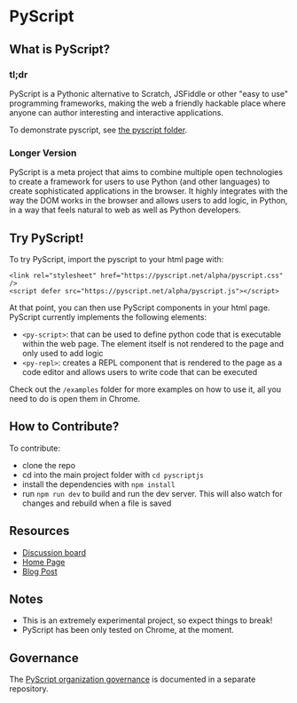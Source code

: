 # PyScript

## What is PyScript?

### tl;dr
PyScript is a Pythonic alternative to Scratch, JSFiddle or other "easy to use" programming frameworks, making the web a friendly hackable place where anyone can author interesting and interactive applications.

To demonstrate pyscript, see [the pyscript folder](pyscriptjs/README.md).

### Longer Version
PyScript is a meta project that aims to combine multiple open technologies to create a framework for users to use Python (and other languages) to create sophisticated applications in the browser. It highly integrates with the way the DOM works in the browser and allows users to add logic, in Python, in a way that feels natural to web as well as Python developers.

## Try PyScript!

To try PyScript, import the pyscript to your html page with:
```
<link rel="stylesheet" href="https://pyscript.net/alpha/pyscript.css" />
<script defer src="https://pyscript.net/alpha/pyscript.js"></script>
```
At that point, you can then use PyScript components in your html page. PyScript currently implements the following elements:

* `<py-script>`: that can be used to define python code that is executable within the web page. The element itself is not rendered to the page and only used to add logic
* `<py-repl>`: creates a REPL component that is rendered to the page as a code editor and allows users to write code that can be executed

Check out the `/examples` folder for more examples on how to use it, all you need to do is open them in Chrome.

## How to Contribute?

To contribute:

* clone the repo
* cd into the main project folder with `cd pyscriptjs`
* install the dependencies with `npm install`
* run `npm run dev` to build and run the dev server. This will also watch for changes and rebuild when a file is saved

## Resources

* [Discussion board](https://community.anaconda.cloud/c/tech-topics/pyscript)
* [Home Page](https://pyscript.net/)
* [Blog Post](https://engineering.anaconda.com/2022/04/welcome-pyscript.html)

## Notes

* This is an extremely experimental project, so expect things to break!
* PyScript has been only tested on Chrome, at the moment.

## Governance

The [PyScript organization governance](https://github.com/pyscript/governance) is documented in a separate repository.

